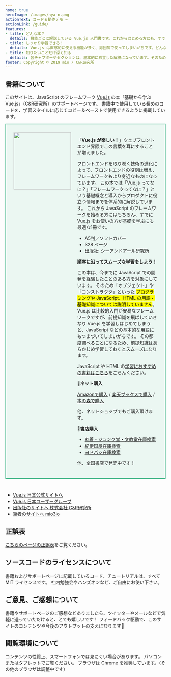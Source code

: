 ```yaml
---
home: true
heroImage: /images/nya-n.png
actionText: コード＆動作デモ →
actionLink: /guide/
features:
- title: どんな本？
  details: 機能ごとに解説している Vue.js 入門書です。これからはじめる方にも、すでに Vue.js をお使いの方にも、楽しんでいただける内容になっています。
- title: しっかり学習できる！
  details: Vue.js は直感的に使える機能が多く、雰囲気で使ってしまいがちです。どんなメリット＆デメリットがあるかも解説しているため、しっかりと学習できます。
- title: 知りたいことだけ深く知る
  details: 各チャプターやセクションは、基本的に独立した解説になっています。そのため、知りたい機能をピックアップして学習できます。
footer: Copyright © 2019 mio / C&R研究所
---
```



## 書籍について

このサイトは、JavaScript のフレームワーク [Vue.js](https://github.com/vuejs/vue) の本「基礎から学ぶ Vue.js」（C&R研究所）のサポートページです。
書籍中で使用している長めのコードを、学習スタイルに応じてコピー＆ペーストで使用できるように掲載しています。

<section class="home-book">
  <div class="home-book-image">
    <img src="/images/cover-s.png" width="180" class="home-book-thumb">
  </div>
  <div class="home-book-text">

「**Vue.js が楽しい！**」ウェブフロントエンド界隈でこの言葉を耳にすることが増えました。

フロントエンドを取り巻く技術の進化によって、フロントエンドの役割は増え、フレームワークもより身近なものになっています。
この本では「Vue.js ってなに？」「フレームワークってなに？」という基礎概念と導入からプロダクトに役立つ情報までを体系的に解説しています。
これから JavaScript のフレームワークを始める方にはもちろん、すでに Vue.js をお使いの方が基礎を学ぶにも最適な1冊です。

- A5判／ソフトカバー
- 328 ページ
- 出版社: シーアンドアール研究所

**順序に沿ってスムーズな学習をしよう！**

この本は、今までに JavaScript での開発を経験したことのある方を対象にしています。
そのため「オブジェクト」や「コンストラクタ」といった <mark>プログラミングや JavaScript、HTML の用語・基礎知識については説明していません</mark>。
Vue.js は比較的入門が安易なフレームワークですが、前提知識を飛ばしていきなり Vue.js を学習しはじめてしまうと、JavaScript などの基本的な用語にもつまづいてしまいがちです。
その都度調べることになるため、前提知識はあらかじめ学習しておくとスムーズになります。

JavaScript や HTML の[学習におすすめの書籍はこちら](/guide/#あわせて読むとはかどる書籍)をごらんください。

**🛒ネット購入**

[Amazonで購入](https://amzn.to/2qqtLxa)
/
[楽天ブックスで購入](https://hb.afl.rakuten.co.jp/hgc/16cc1616.c2b41262.16cc1617.d035e4f0/?pc=https%3A%2F%2Fitem.rakuten.co.jp%2Fbook%2F15467945%2F&m=http%3A%2F%2Fm.rakuten.co.jp%2Fbook%2Fi%2F19126139%2F&link_type=text&ut=eyJwYWdlIjoiaXRlbSIsInR5cGUiOiJ0ZXh0Iiwic2l6ZSI6IjEyOHgxMjgiLCJuYW0iOjEsIm5hbXAiOiJkb3duIiwiY29tIjoxLCJjb21wIjoiZG93biIsInByaWNlIjoxLCJib3IiOjEsImNvbCI6MH0%3D)
/
[本の森で購入](https://book.mynavi.jp/manatee/c-r/books/detail/id=90940)

他、ネットショップでもご購入頂けます。

**📕書店購入**

- [丸善・ジュンク堂・文教堂在庫検索](https://honto.jp/netstore/pd-store_0629080941.html)
- [紀伊国屋在庫検索](https://www.kinokuniya.co.jp/disp/CKnSfStockSearchStoreSelect.jsp?CAT=01&GOODS_STK_NO=9784863542457)
- [ヨドバシ在庫検索](https://www.yodobashi.com/product/100000009002976395/)  

他、全国書店で発売中です！

  </div>
</section>

- [Vue.js 日本公式サイトへ](https://jp.vuejs.org/)
- [Vue.js 日本ユーザーグループ](https://github.com/vuejs-jp/home)
- [出版社のサイトへ 株式会社 C&R研究所](http://www.c-r.com/)
- [筆者のサイトへ mio3io](https://mio3io.com/)

## 正誤表

[こちらのページの正誤表](/guide/#正誤表)をご覧ください。

## ソースコードのライセンスについて

書籍およびサポートページに記載しているコード、チュートリアルは、すべて MIT ライセンスです。
社内勉強会やハンズオンなど、ご自由にお使い下さい。

## ご意見、ご感想について

書籍やサポートページのご感想などありましたら、ツイッターやメールなどで気軽に送っていただけると、とても嬉しいです！
フィードバック駆動で、このサイトのコンテンツや今後のアウトプットの支えになります🙏

## 閲覧環境について

コンテンツの性質上、スマートフォンでは見にくい場合があります。
パソコンまたはタブレットでご覧ください。
ブラウザは Chrome を推奨しています。（その他のブラウザは調整中です）


<style>
.home-book {
  display: flex;
  margin-bottom: 40px;
  padding: 24px;
  background: #ebf7f2;
  border: 2px solid #3ab383;
}
.home-book-text {
  margin-left: 20px;
}
.content.custom .home-book-thumb {
  max-width: inherit;
}
@media screen and (max-width: 767px) {
  .home-book {
    display: block;
  }
  .home-book-image {
    text-align: center;
  }
}
</style>
